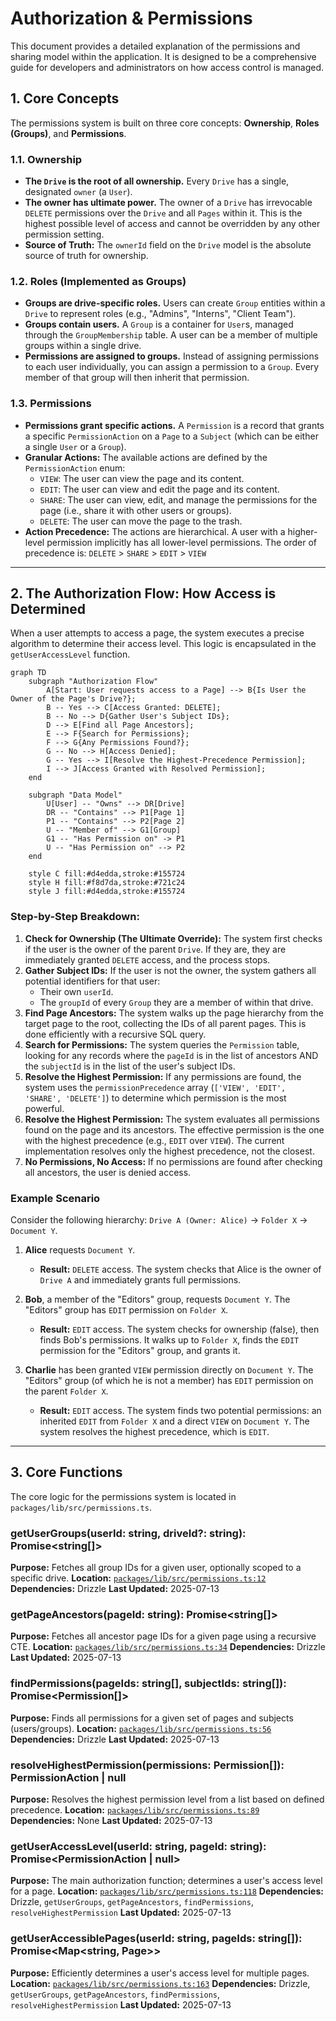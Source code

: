 # Authorization & Permissions

This document provides a detailed explanation of the permissions and sharing model within the application. It is designed to be a comprehensive guide for developers and administrators on how access control is managed.

## 1. Core Concepts

The permissions system is built on three core concepts: **Ownership**, **Roles (Groups)**, and **Permissions**.

### 1.1. Ownership

*   **The `Drive` is the root of all ownership.** Every `Drive` has a single, designated `owner` (a `User`).
*   **The owner has ultimate power.** The owner of a `Drive` has irrevocable `DELETE` permissions over the `Drive` and all `Pages` within it. This is the highest possible level of access and cannot be overridden by any other permission setting.
*   **Source of Truth:** The `ownerId` field on the `Drive` model is the absolute source of truth for ownership.

### 1.2. Roles (Implemented as Groups)

*   **Groups are drive-specific roles.** Users can create `Group` entities within a `Drive` to represent roles (e.g., "Admins", "Interns", "Client Team").
*   **Groups contain users.** A `Group` is a container for `User`s, managed through the `GroupMembership` table. A user can be a member of multiple groups within a single drive.
*   **Permissions are assigned to groups.** Instead of assigning permissions to each user individually, you can assign a permission to a `Group`. Every member of that group will then inherit that permission.

### 1.3. Permissions

*   **Permissions grant specific actions.** A `Permission` is a record that grants a specific `PermissionAction` on a `Page` to a `Subject` (which can be either a single `User` or a `Group`).
*   **Granular Actions:** The available actions are defined by the `PermissionAction` enum:
    *   `VIEW`: The user can view the page and its content.
    *   `EDIT`: The user can view and edit the page and its content.
    *   `SHARE`: The user can view, edit, and manage the permissions for the page (i.e., share it with other users or groups).
    *   `DELETE`: The user can move the page to the trash.
*   **Action Precedence:** The actions are hierarchical. A user with a higher-level permission implicitly has all lower-level permissions. The order of precedence is:
    `DELETE` > `SHARE` > `EDIT` > `VIEW`

---

## 2. The Authorization Flow: How Access is Determined

When a user attempts to access a page, the system executes a precise algorithm to determine their access level. This logic is encapsulated in the `getUserAccessLevel` function.

```mermaid
graph TD
    subgraph "Authorization Flow"
        A[Start: User requests access to a Page] --> B{Is User the Owner of the Page's Drive?};
        B -- Yes --> C[Access Granted: DELETE];
        B -- No --> D{Gather User's Subject IDs};
        D --> E[Find all Page Ancestors];
        E --> F{Search for Permissions};
        F --> G{Any Permissions Found?};
        G -- No --> H[Access Denied];
        G -- Yes --> I[Resolve the Highest-Precedence Permission];
        I --> J[Access Granted with Resolved Permission];
    end

    subgraph "Data Model"
        U[User] -- "Owns" --> DR[Drive]
        DR -- "Contains" --> P1[Page 1]
        P1 -- "Contains" --> P2[Page 2]
        U -- "Member of" --> G1[Group]
        G1 -- "Has Permission on" -> P1
        U -- "Has Permission on" --> P2
    end

    style C fill:#d4edda,stroke:#155724
    style H fill:#f8d7da,stroke:#721c24
    style J fill:#d4edda,stroke:#155724
```

### Step-by-Step Breakdown:

1.  **Check for Ownership (The Ultimate Override):** The system first checks if the user is the owner of the parent `Drive`. If they are, they are immediately granted `DELETE` access, and the process stops.
2.  **Gather Subject IDs:** If the user is not the owner, the system gathers all potential identifiers for that user:
    *   Their own `userId`.
    *   The `groupId` of every `Group` they are a member of within that drive.
3.  **Find Page Ancestors:** The system walks up the page hierarchy from the target page to the root, collecting the IDs of all parent pages. This is done efficiently with a recursive SQL query.
4.  **Search for Permissions:** The system queries the `Permission` table, looking for any records where the `pageId` is in the list of ancestors AND the `subjectId` is in the list of the user's subject IDs.
5.  **Resolve the Highest Permission:** If any permissions are found, the system uses the `permissionPrecedence` array (`['VIEW', 'EDIT', 'SHARE', 'DELETE']`) to determine which permission is the most powerful.
6.  **Resolve the Highest Permission:** The system evaluates all permissions found on the page and its ancestors. The effective permission is the one with the highest precedence (e.g., `EDIT` over `VIEW`). The current implementation resolves only the highest precedence, not the closest.
7.  **No Permissions, No Access:** If no permissions are found after checking all ancestors, the user is denied access.

### Example Scenario

Consider the following hierarchy: `Drive A (Owner: Alice)` -> `Folder X` -> `Document Y`.

1.  **Alice** requests `Document Y`.
    *   **Result:** `DELETE` access. The system checks that Alice is the owner of `Drive A` and immediately grants full permissions.

2.  **Bob**, a member of the "Editors" group, requests `Document Y`. The "Editors" group has `EDIT` permission on `Folder X`.
    *   **Result:** `EDIT` access. The system checks for ownership (false), then finds Bob's permissions. It walks up to `Folder X`, finds the `EDIT` permission for the "Editors" group, and grants it.

3.  **Charlie** has been granted `VIEW` permission directly on `Document Y`. The "Editors" group (of which he is not a member) has `EDIT` permission on the parent `Folder X`.
    *   **Result:** `EDIT` access. The system finds two potential permissions: an inherited `EDIT` from `Folder X` and a direct `VIEW` on `Document Y`. The system resolves the highest precedence, which is `EDIT`.


---

## 3. Core Functions

The core logic for the permissions system is located in `packages/lib/src/permissions.ts`.

### getUserGroups(userId: string, driveId?: string): Promise<string[]>
**Purpose:** Fetches all group IDs for a given user, optionally scoped to a specific drive.
**Location:** [`packages/lib/src/permissions.ts:12`](packages/lib/src/permissions.ts:12)
**Dependencies:** Drizzle
**Last Updated:** 2025-07-13

### getPageAncestors(pageId: string): Promise<string[]>
**Purpose:** Fetches all ancestor page IDs for a given page using a recursive CTE.
**Location:** [`packages/lib/src/permissions.ts:34`](packages/lib/src/permissions.ts:34)
**Dependencies:** Drizzle
**Last Updated:** 2025-07-13

### findPermissions(pageIds: string[], subjectIds: string[]): Promise<Permission[]>
**Purpose:** Finds all permissions for a given set of pages and subjects (users/groups).
**Location:** [`packages/lib/src/permissions.ts:56`](packages/lib/src/permissions.ts:56)
**Dependencies:** Drizzle
**Last Updated:** 2025-07-13

### resolveHighestPermission(permissions: Permission[]): PermissionAction | null
**Purpose:** Resolves the highest permission level from a list based on defined precedence.
**Location:** [`packages/lib/src/permissions.ts:89`](packages/lib/src/permissions.ts:89)
**Dependencies:** None
**Last Updated:** 2025-07-13

### getUserAccessLevel(userId: string, pageId: string): Promise<PermissionAction | null>
**Purpose:** The main authorization function; determines a user's access level for a page.
**Location:** [`packages/lib/src/permissions.ts:118`](packages/lib/src/permissions.ts:118)
**Dependencies:** Drizzle, `getUserGroups`, `getPageAncestors`, `findPermissions`, `resolveHighestPermission`
**Last Updated:** 2025-07-13

### getUserAccessiblePages(userId: string, pageIds: string[]): Promise<Map<string, Page>>
**Purpose:** Efficiently determines a user's access level for multiple pages.
**Location:** [`packages/lib/src/permissions.ts:163`](packages/lib/src/permissions.ts:163)
**Dependencies:** Drizzle, `getUserGroups`, `getPageAncestors`, `findPermissions`, `resolveHighestPermission`
**Last Updated:** 2025-07-13